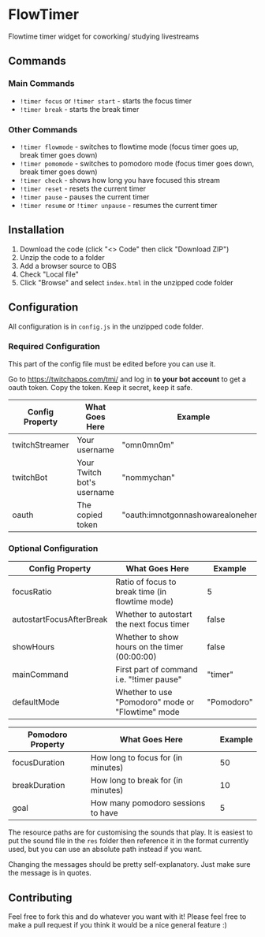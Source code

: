 # FlowTimer
Flowtime timer widget for coworking/ studying livestreams 

## Commands
### Main Commands
- `!timer focus` or `!timer start` - starts the focus timer
- `!timer break` - starts the break timer

### Other Commands
- `!timer flowmode` - switches to flowtime mode (focus timer goes up, break timer goes down)
- `!timer pomomode` - switches to pomodoro mode (focus timer goes down, break timer goes down)
- `!timer check` - shows how long you have focused this stream
- `!timer reset` - resets the current timer
- `!timer pause` - pauses the current timer
- `!timer resume` or `!timer unpause` - resumes the current timer

## Installation
1. Download the code (click "<> Code" then click "Download ZIP")
2. Unzip the code to a folder
3. Add a browser source to OBS
  1. Check "Local file"
  2. Click "Browse" and select `index.html` in the unzipped code folder

## Configuration
All configuration is in `config.js` in the unzipped code folder.

### Required Configuration
This part of the config file must be edited before you can use it.

Go to https://twitchapps.com/tmi/ and log in **to your bot account** to get a oauth token. Copy the token. Keep it secret, keep it safe.

| Config Property | What Goes Here             | Example                            |
|-----------------|----------------------------|------------------------------------|
| twitchStreamer  | Your username              | "omn0mn0m"                         |
| twitchBot       | Your Twitch bot's username | "nommychan"                        |
| oauth           | The copied token           | "oauth:imnotgonnashowarealonehere" |

### Optional Configuration

| Config Property          | What Goes Here                                    | Example    |
|--------------------------|---------------------------------------------------|------------|
| focusRatio               | Ratio of focus to break time (in flowtime mode)   | 5          |
| autostartFocusAfterBreak | Whether to autostart the next focus timer         | false      |
| showHours                | Whether to show hours on the timer (00:00:00)     | false      |
| mainCommand              | First part of command i.e. "!timer pause"         | "timer"    |
| defaultMode              | Whether to use "Pomodoro" mode or "Flowtime" mode | "Pomodoro" |


| Pomodoro Property        | What Goes Here                     | Example    |
|--------------------------|------------------------------------|------------|
| focusDuration            | How long to focus for (in minutes) | 50         |
| breakDuration            | How long to break for (in minutes) | 10         |
| goal                     | How many pomodoro sessions to have | 5          |

The resource paths are for customising the sounds that play. It is easiest to put the sound file in the `res` folder then reference it in the format currently used, but you can use an absolute path instead if you want.

Changing the messages should be pretty self-explanatory. Just make sure the message is in quotes.

## Contributing
Feel free to fork this and do whatever you want with it! Please feel free to make a pull request if you think it would be a nice general feature :)
